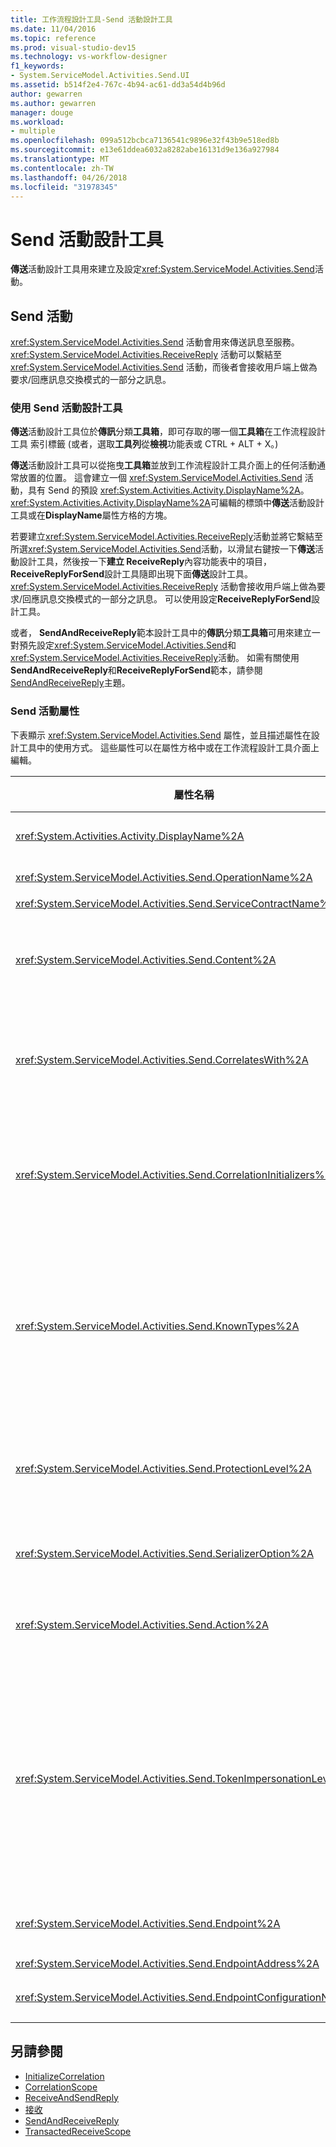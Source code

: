 ```yaml
---
title: 工作流程設計工具-Send 活動設計工具
ms.date: 11/04/2016
ms.topic: reference
ms.prod: visual-studio-dev15
ms.technology: vs-workflow-designer
f1_keywords:
- System.ServiceModel.Activities.Send.UI
ms.assetid: b514f2e4-767c-4b94-ac61-dd3a54d4b96d
author: gewarren
ms.author: gewarren
manager: douge
ms.workload:
- multiple
ms.openlocfilehash: 099a512bcbca7136541c9896e32f43b9e518ed8b
ms.sourcegitcommit: e13e61ddea6032a8282abe16131d9e136a927984
ms.translationtype: MT
ms.contentlocale: zh-TW
ms.lasthandoff: 04/26/2018
ms.locfileid: "31978345"
---
```

# <a name="send-activity-designer"></a>Send 活動設計工具

**傳送**活動設計工具用來建立及設定<xref:System.ServiceModel.Activities.Send>活動。

## <a name="the-send-activity"></a>Send 活動

 <xref:System.ServiceModel.Activities.Send> 活動會用來傳送訊息至服務。 <xref:System.ServiceModel.Activities.ReceiveReply> 活動可以繫結至 <xref:System.ServiceModel.Activities.Send> 活動，而後者會接收用戶端上做為要求/回應訊息交換模式的一部分之訊息。

### <a name="using-the-send-activity-designer"></a>使用 Send 活動設計工具
 **傳送**活動設計工具位於**傳訊**分類**工具箱**，即可存取的哪一個**工具箱**在工作流程設計工具 索引標籤 (或者，選取**工具列**從**檢視**功能表或 CTRL + ALT + X。)

 **傳送**活動設計工具可以從拖曳**工具箱**並放到工作流程設計工具介面上的任何活動通常放置的位置。 這會建立一個 <xref:System.ServiceModel.Activities.Send> 活動，具有 Send 的預設 <xref:System.Activities.Activity.DisplayName%2A>。 <xref:System.Activities.Activity.DisplayName%2A>可編輯的標頭中**傳送**活動設計工具或在**DisplayName**屬性方格的方塊。

 若要建立<xref:System.ServiceModel.Activities.ReceiveReply>活動並將它繫結至所選<xref:System.ServiceModel.Activities.Send>活動，以滑鼠右鍵按一下**傳送**活動設計工具，然後按一下**建立 ReceiveReply**內容功能表中的項目，**ReceiveReplyForSend**設計工具隨即出現下面**傳送**設計工具。 <xref:System.ServiceModel.Activities.ReceiveReply> 活動會接收用戶端上做為要求/回應訊息交換模式的一部分之訊息。 可以使用設定**ReceiveReplyForSend**設計工具。

 或者， **SendAndReceiveReply**範本設計工具中的**傳訊**分類**工具箱**可用來建立一對預先設定<xref:System.ServiceModel.Activities.Send>和<xref:System.ServiceModel.Activities.ReceiveReply>活動。 如需有關使用**SendAndReceiveReply**和**ReceiveReplyForSend**範本，請參閱[SendAndReceiveReply](../workflow-designer/sendandreceivereply-template-designer.md)主題。

### <a name="the-send-activity-properties"></a>Send 活動屬性
 下表顯示 <xref:System.ServiceModel.Activities.Send> 屬性，並且描述屬性在設計工具中的使用方式。 這些屬性可以在屬性方格中或在工作流程設計工具介面上編輯。

|屬性名稱|必要項|使用方式|
|-------------------|--------------|-----------|
|<xref:System.Activities.Activity.DisplayName%2A>|False|<xref:System.ServiceModel.Activities.Send> 活動的易記名稱。 預設為 Send。 雖然 <xref:System.Activities.Activity.DisplayName%2A> 並非絕對必要，但建議您盡量使用。|
|<xref:System.ServiceModel.Activities.Send.OperationName%2A>|True|這個 <xref:System.ServiceModel.Activities.Send> 活動呼叫之服務作業的名稱。 這個屬性用來建構的預設值為**動作**屬性如果**動作**未明確設定屬性。|
|<xref:System.ServiceModel.Activities.Send.ServiceContractName%2A>|True|要呼叫之服務所實作的服務合約名稱。|
|<xref:System.ServiceModel.Activities.Send.Content%2A>|False|指定要接收的訊息或參數內容。 這可以是 <xref:System.ServiceModel.Activities.ReceiveMessageContent> 活動或 <xref:System.ServiceModel.Activities.ReceiveParametersContent> 活動。 編輯這個屬性旁邊的橢圓形按鈕，即可**內容**在屬性方格，或按一下欄位**定義...** 按鈕**內容**上加上標籤**接收**活動設計工具介面。 兩者都顯示**內容定義**對話方塊。 如需如何使用此方塊的詳細資訊，請參閱[內容定義對話方塊](../workflow-designer/content-definition-dialog-box.md)主題。|
|<xref:System.ServiceModel.Activities.Send.CorrelatesWith%2A>|False|指定用來路由訊息到適當工作流程執行個體的 <xref:System.ServiceModel.Activities.CorrelationHandle>。<br /><br /> 按一下省略符號按鈕旁的 [<xref:System.ServiceModel.Activities.Send.CorrelatesWith%2A>屬性以開啟 [屬性] 方格中的**運算式編輯器**] 對話方塊。 如需有關使用這個對話方塊，請參閱[How to： 使用運算式編輯器](../workflow-designer/how-to-use-the-expression-editor.md)主題。|
|<xref:System.ServiceModel.Activities.Send.CorrelationInitializers%2A>|False|指定 <xref:System.ServiceModel.Activities.CorrelationInitializer> 物件的集合，這些物件會初始化多個 <xref:System.ServiceModel.Activities.CorrelationHandle> 物件，用來設定工作流程內的這個 <xref:System.ServiceModel.Activities.Send> 活動。 按一下省略符號按鈕旁的 [<xref:System.ServiceModel.Activities.Send.CorrelationInitializers%2A>屬性以開啟 [屬性] 方格中的**加入相互關聯初始設定式**] 對話方塊。 如需使用此方塊的詳細資訊，請參閱[加入 CorrelationInitializers 對話方塊](../workflow-designer/add-correlationinitializers-dialog-box.md)主題。|
|<xref:System.ServiceModel.Activities.Send.KnownTypes%2A>|False|這個 <xref:System.ServiceModel.Activities.Send> 活動要呼叫之服務作業之已知型別的集合。 這個屬性應該搭配 <xref:System.ServiceModel.Activities.Receive.SerializerOption%2A> 屬性 (設定為 <xref:System.Runtime.Serialization.DataContractSerializer>) 使用。 如果使用 <xref:System.Xml.Serialization.XmlSerializer>，則會忽略此項。<br /><br /> 按一下旁邊的橢圓形按鈕**KnownTypes**欄位在屬性方格中顯示**型別集合編輯器**對話方塊用來加入相關型別。<br /><br /> 按一下旁邊的橢圓形按鈕**KnownTypes**欄位在屬性方格中顯示**型別集合編輯器**對話方塊中，您可以加入相關型別。 如需使用此方塊的詳細資訊，請參閱[型別集合編輯器對話方塊](../workflow-designer/type-collection-editor-dialog-box.md)主題。|
|<xref:System.ServiceModel.Activities.Send.ProtectionLevel%2A>|True|指定訊息的 <xref:System.Net.Security.ProtectionLevel>。<br /><br /> 1。<xref:System.Net.Security.ProtectionLevel>表示僅有驗證。<br />2。<xref:System.Net.Security.ProtectionLevel>表示簽署資料以協助確保傳輸之資料的完整性。<br />3。<xref:System.Net.Security.ProtectionLevel>表示加密並簽署資料以協助確保傳輸資料的完整性與機密性。|
|<xref:System.ServiceModel.Activities.Send.SerializerOption%2A>|True|<xref:System.ServiceModel.Activities.Send> 活動要呼叫之服務作業所要使用的序列化程式。 預設值是 <xref:System.Runtime.Serialization.DataContractSerializer>，這會使用提供的資料合約，將型別的執行個體序列化及還原序列化，成為 XML 資料流或文件。|
|<xref:System.ServiceModel.Activities.Send.Action%2A>|False|指定訊息的動作標頭。 如果它未明確設定，其值會預設為：https://tempuri.org/{service合約命名空間} / {服務合約名稱} / {作業名稱}。 如果在 <xref:System.ServiceModel.Activities.Send> 活動上指定，則接收訊息的 <xref:System.ServiceModel.Activities.Receive> 活動必須與要正確傳遞的訊息具有相同的值。|
|<xref:System.ServiceModel.Activities.Send.TokenImpersonationLevel%2A>||訊息的接收者允許的 <xref:System.Security.Principal.TokenImpersonationLevel>。 它會定義安全性模擬等級管理的伺服器處理序可以代表用戶端處理序的程度。<xref:System.Security.Principal.TokenImpersonationLevel> 表示不會指派模擬等級。 <xref:System.Security.Principal.TokenImpersonationLevel> 表示伺服器處理序無法取得用戶端的識別資訊，也無法模擬用戶端。 <xref:System.Security.Principal.TokenImpersonationLevel> 表示伺服器處理序可以取得關於用戶端的資訊，例如安全識別項和權限，但無法模擬用戶端。 對於匯出其自己的物件之伺服器 (例如匯出資料表和檢視表的資料庫產品) 而言，這將會很有用。 藉由使用所擷取的用戶端安全性資訊，伺服器便可做出存取驗證決策，而不用具備使用其他服務的能力，這些服務使用用戶端的安全性內容。 <xref:System.Security.Principal.TokenImpersonationLevel> 表示伺服器處理序可在其本機系統上模擬用戶端的安全性內容。 伺服器無法在遠端系統上模擬用戶端。 <xref:System.Security.Principal.TokenImpersonationLevel> 表示伺服器處理序可在遠端系統上模擬用戶端的安全性內容。|
|<xref:System.ServiceModel.Activities.Send.Endpoint%2A>||<xref:System.ServiceModel.Endpoint> 活動傳送訊息的目標 <xref:System.ServiceModel.Activities.Send>。 如果這個屬性設定<xref:System.ServiceModel.Activities.Send.EndpointConfigurationName%2A>屬性應該是**null**。|
|<xref:System.ServiceModel.Activities.Send.EndpointAddress%2A>||訊息傳送至的 <xref:System.ServiceModel.EndpointAddress>。|
|<xref:System.ServiceModel.Activities.Send.EndpointConfigurationName%2A>||端點組態的名稱。 這個屬性會在您設定組態檔中的端點時設定。 這個屬性應該設定為指定的名稱**\<端點 >** 組態檔中的項目。 如果設定這個屬性，<xref:System.ServiceModel.Activities.Send.Endpoint%2A>屬性應該是**null**。|

## <a name="see-also"></a>另請參閱

- [InitializeCorrelation](../workflow-designer/initializecorrelation-activity-designer.md)
- [CorrelationScope](../workflow-designer/correlationscope-activity-designer.md)
- [ReceiveAndSendReply](../workflow-designer/receiveandsendreply-template-designer.md)
- [接收](../workflow-designer/receive-activity-designer.md)
- [SendAndReceiveReply](../workflow-designer/sendandreceivereply-template-designer.md)
- [TransactedReceiveScope](../workflow-designer/transactedreceivescope-activity-designer.md)